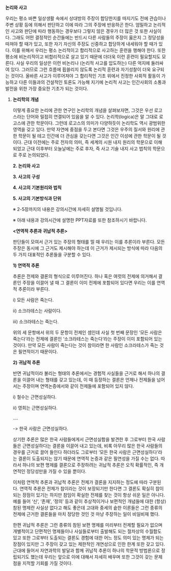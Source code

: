 **논리와 사고**

우리는 평소 바쁜 일상생활 속에서 상대방의 주장이 합당한지를 따지기도 전에 관습이나 주변 상황 등에 의해서 판단하고 이에 따라 그의 주장에 반응하곤 한다. 엄밀하고 논리적인 사고와 판단에 따라 행동하는 경우보다 그렇지 않은 경우가 더 많은 것 또한 사실이다. 그래도 어떤 결정적인 순간들에는 반드시 다른 사람들의 주장이 옳은지 그 정당성을 따져야 할 때가 있고, 또한 자기 자신의 주장도 신중하고 합당하게 내세워야 할 때가 있다. 이를 위해서 우리는 평소 논리적이고 합리적으로 사고하는 훈련을 행해야 한다. 또한 평소에 비논리적이고 비합리적으로 살고 있기 때문에 더더욱 이런 훈련이 필요할지도 모른다. 사실 우리의 일상은 이런 비논리나 (논리적 사고를 압도하는) 다른 억지에 둘러싸여 있다. 그러므로 그런 흐름에 휩쓸리지 않도록 논리적 훈련과 자기성찰이 더욱 요구되는 것이다. 올바른 사고가 이루어져야 그 합리적인 기초 위에서 진정한 사회적 활동이 가능하고 다른 이들과의 건설적인 토론도 가능해 지기에 논리적 사고는 인간사회의 소통과 발전을 위한 가장 중요한 기초가 되는 것이다.

1. **논리학의 개념**

   이렇게 중요한 논리에 관한 연구인 논리학의 개념을 살펴보자면, 그것은 우선 로고스라는 단어와 밀접히 연결되어 있음을 알 수 있다. 논리학(logica)은 말 그대로 로고스에 관한 학문이다. 그런데 로고스의 의미가 다양하듯이 논리학도 역시 광범위한 영역을 갖고 있다. 만약 자연에 중점을 두고 본다면 그것은 우주의 질서와 원리에 관한 학문이 될 테고 인간에 더 관심을 갖는다면 그것은 인간 이성에 관한 학문이 될 것이다. 근대 이전에는 주로 전자의 의미, 즉 세계의 시원 내지 원리의 학문으로 이해되었고 근대 이후부터 오늘날에는 주로 후자, 즉 사고 기술 내지 사고 법칙의 학문으로 주로 논의되었다.


   **2. 논리와 사고**

   **3. 사고의 구성**

   **4. 사고의 기본원리와 법칙**

   **5. 사고의 기본방식과 단위**


   ※ 2-5장까지의 내용은 강의시간에 자세히 설명될 것입니다.

   ※ 아래 내용과 강의시간에 설명한 PPT자료를 또한 참조하시기 바랍니다.

   **<연역적 추론과 귀납적 추론>**

   판단들이 모여서 근거 있는 주장의 형태를 띨 때 우리는 이를 추론이라 부른다. 모든 주장은 동시에 그 근거도 제시해야 하는데 이 근거가 제시되는 방식에 따라 다음의 두 가지 대표적인 추론들을 구분할 수 있다.

   **1) 연역적 추론**

   추론은 전제와 결론의 형식으로 이루어진다. 하나 혹은 여럿의 전제에 의거해서 결론인 주장을 이끌어 낼 때 그 결론이 이미 전제에 포함되어 있다면 우리는 이를 연역적 추론이라 부른다. 

   i) 모든 사람은 죽는다.

   ii) 소크라테스는 사람이다.

   iii) 소크라테스는 죽는다.  

   위의 세 문항에서 위의 두 문항이 전제인 셈인데 사실 첫 번째 문장인 ‘모든 사람은 죽는다’라는 전제에 결론인 ‘소크라테스는 죽는다’라는 주장이 이미 포함되어 있는 것이다. 만약 모든 사람이 죽는다는 것이 참이라면 한 사람인 소크라테스가 죽는 것은 필연적이기 때문이다. 

   **2) 귀납적 추론**

   반면 귀납적이라 불리는 형태의 추론에서는 경험적 사실들을 근거로 해서 하나의 결론을 이끌어 내는 형태를 갖고 있는데, 이 때 등장하는 결론은 언제나 전제들을 넘어서는 주장이며 연역논증에서와 같이 전제들에 포함되어 있지  않다. 

   i) 철수는 근면성실하다.

   ii) 영희는 근면성실하다.

   ....

   -> 한국 사람은 근면성실하다.

   상기한 추론은 많은 한국 사람들에게서 근면성실함을 발견한 후 그로부터 한국 사람들은 근면성실하다는 결론을 이끌어 내고 있는데, 비록 아무리 많은 한국 사람들의 경우를 근거로 끌어 들인다 하더라도 그로부터 ‘모든 한국 사람은 근면성실하다’라는 결론이 도출되지는 않기 때문에 연역적 논증과 같은 필연성을 가질 수는 없다. 따라서 하나의 보편 명제를 결론으로 주장하려는 귀납적 추론은 오직 확률적인, 즉 개연적인 정당성만을 가질 수 있을 뿐이다.

   이처럼 연역적 추론과 귀납적 추론은 전제가 결론을 지지하는 정도에 따라 구분된다. 연역적 추론은 전제가 참이라는 것이 보장되기만 한다면 그 결론도 확실히 참이 되는 장점이 있기는 하지만 참임이 확실한 전제를 찾는 것이 항상 쉬운 일은 아니다. 예를 들어 ‘신’, ‘존재’, ‘정의’ 등과 같이 추상적이거나 보편적인 개념들에 대한 (항상) 참된 명제란 사실상 없다고 해도 좋은데 고대와 중세의 숱한 이론들은 그런 종류의 전제에 근거한 결론들을 마치 정당한 것인 것 마냥 주장하는 일이 비일비재 했다.

   한편 귀납적 추론은 그런 종류의 참된 보편 명제를 미리부터 전제할 필요가 없으며 개별적이고 단편적인 명제들이나 사실들로부터 출발해도 되는 절차상의 수월함도 있고 또한 그로부터 도출되는 결론도 경험에 대한 어느 정도 의미 있는 명제가 되는 장점이 있지만 그 주장이 갖고 있는 제한적인 개연성으로 인한 한계 또한 갖고 있다. 근대에 들어서 자연과학의 발달과 함께 귀납적 추론이 하나의 학문적 방법론으로 정립되기도 했는데 우리는 앞으로 이에 대해서 자세히 배우며 또한 그것이 갖는 문제점을 지적할 기회를 가질 것이다.